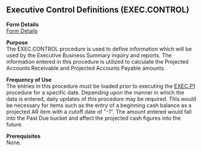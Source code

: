 ##  Executive Control Definitions (EXEC.CONTROL)

<PageHeader />

**Form Details**  
[ Form Details ](EXEC-CONTROL-1/README.md)   

**Purpose**  
The EXEC.CONTROL procedure is used to define information which will be used by
the Executive Business Summary inquiry and reports. The information entered in
this procedure is utilized to calculate the Projected Accounts Receivable and
Projected Accounts Payable amounts.

**Frequency of Use**  
The entries in this procedure must be loaded prior to executing the [ EXEC.P1 ](../../EXEC-REPORT/EXEC-Q/EXEC-P1/README.md) procedure for a specific date. Depending upon the manner in which the data is entered, daily updates of this procedure may be required. This would be necessary for items such as the entry of a beginning cash balance as a projected AR item with a cutoff date of "-1". The amount entered would fall into the Past Due bucket and affect the projected cash figures into the future. 

**Prerequisites**  
None.

<badge text= "Version 8.10.57" vertical="middle" />

<PageFooter />